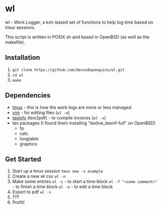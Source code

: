 # wl
wl - Work Logger, a ksh-based set of functions to help log time based on tmux sessions.

This script is written in POSIX sh and based in OpenBSD (as well as the makefile).

## Installation
1.  `git clone https://github.com/desnudopenguino/wl.git`
2. `cd wl`
3. `make`

## Dependencies
* [tmux](https://github.com/tmux/tmux.git) - this is how the work logs are more or less managed.
* [vim](https://www.vim.org) - for editing files (`wl -e`)
* [texinfo](https://www.gnu.org/software/texinfo/) (texi2pdf) - to compile invoices (`wl -x`)
* tex packages (I found them installing "texlive_texmf-full" on OpenBSD)
    * fp
    * calc
    * longtable
    * graphicx

## Get Started
1. Start up a tmux session
    `tmux new -s example`
2. Create a new wl csv
    `wl -n`
3. Make some entries
    `wl -s` - to start a time block
    `wl -f "<some comment>"` - to finish a time block
    `wl -e` - to edit a time block
4. Export to pdf
    `wl -x`
5. ???
6. Profit!
